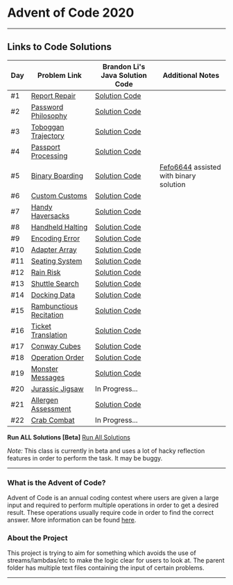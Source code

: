 # Advent of Code 2020

---

## Links to Code Solutions

| **Day** | **Problem Link**                                                | **Brandon Li's Java Solution Code**                                                                                                              | **Additional Notes**                                                  |
|---------|-----------------------------------------------------------------|--------------------------------------------------------------------------------------------------------------------------------------------------|-----------------------------------------------------------------------|
| #1      | [Report Repair](https://adventofcode.com/2020/day/1)            | [Solution Code](https://github.com/PulseBeat02/Advent-of-Code-2020/blob/master/src/main/java/com/github/pulsebeat02/ReportRepair.java)           |                                                                       |
| #2      | [Password Philosophy](https://adventofcode.com/2020/day/2)      | [Solution Code](https://github.com/PulseBeat02/Advent-of-Code-2020/blob/master/src/main/java/com/github/pulsebeat02/PasswordPhilosophy.java)     |                                                                       |
| #3      | [Toboggan Trajectory](https://adventofcode.com/2020/day/3)      | [Solution Code](https://github.com/PulseBeat02/Advent-of-Code-2020/blob/master/src/main/java/com/github/pulsebeat02/TobogganTrajectory.java)     |                                                                       |
| #4      | [Passport Processing](https://adventofcode.com/2020/day/4)      | [Solution Code](https://github.com/PulseBeat02/Advent-of-Code-2020/blob/master/src/main/java/com/github/pulsebeat02/PassportProcessing.java)     |                                                                       |
| #5      | [Binary Boarding](https://adventofcode.com/2020/day/5)          | [Solution Code](https://github.com/PulseBeat02/Advent-of-Code-2020/blob/master/src/main/java/com/github/pulsebeat02/BinaryBoarding.java)         | [Fefo6644](https://github.com/Fefo6644) assisted with binary solution |
| #6      | [Custom Customs](https://adventofcode.com/2020/day/6)           | [Solution Code](https://github.com/PulseBeat02/Advent-of-Code-2020/blob/master/src/main/java/com/github/pulsebeat02/CustomCustoms.java)          |                                                                       |
| #7      | [Handy Haversacks](https://adventofcode.com/2020/day/7)         | [Solution Code](https://github.com/PulseBeat02/Advent-of-Code-2020/blob/master/src/main/java/com/github/pulsebeat02/HandyHaversacks.java)        |                                                                       |
| #8      | [Handheld Halting](https://adventofcode.com/2020/day/8)         | [Solution Code](https://github.com/PulseBeat02/Advent-of-Code-2020/blob/master/src/main/java/com/github/pulsebeat02/HandheldHalting.java)        |                                                                       |
| #9      | [Encoding Error](https://adventofcode.com/2020/day/9)           | [Solution Code](https://github.com/PulseBeat02/Advent-of-Code-2020/blob/master/src/main/java/com/github/pulsebeat02/EncodingError.java)          |                                                                       |
| #10     | [Adapter Array](https://adventofcode.com/2020/day/10)           | [Solution Code](https://github.com/PulseBeat02/Advent-of-Code-2020/blob/master/src/main/java/com/github/pulsebeat02/AdapterArray.java)           |                                                                       |
| #11     | [Seating System](https://adventofcode.com/2020/day/11)          | [Solution Code](https://github.com/PulseBeat02/Advent-of-Code-2020/blob/master/src/main/java/com/github/pulsebeat02/SeatingSystem.java)          |                                                                       |
| #12     | [Rain Risk](https://adventofcode.com/2020/day/12)               | [Solution Code](https://github.com/PulseBeat02/Advent-of-Code-2020/blob/master/src/main/java/com/github/pulsebeat02/RainRisk.java)               |                                                                       |
| #13     | [Shuttle Search](https://adventofcode.com/2020/day/13)          | [Solution Code](https://github.com/PulseBeat02/Advent-of-Code-2020/blob/master/src/main/java/com/github/pulsebeat02/ShuttleSearch.java)          |                                                                       |
| #14     | [Docking Data](https://adventofcode.com/2020/day/14)            | [Solution Code](https://github.com/PulseBeat02/Advent-of-Code-2020/blob/master/src/main/java/com/github/pulsebeat02/DockingData.java)            |                                                                       |
| #15     | [Rambunctious Recitation](https://adventofcode.com/2020/day/15) | [Solution Code](https://github.com/PulseBeat02/Advent-of-Code-2020/blob/master/src/main/java/com/github/pulsebeat02/RambunctiousRecitation.java) |                                                                       |
| #16     | [Ticket Translation](https://adventofcode.com/2020/day/16)      | [Solution Code](https://github.com/PulseBeat02/Advent-of-Code-2020/blob/master/src/main/java/com/github/pulsebeat02/TicketTranslation.java)      |                                                                       |
| #17     | [Conway Cubes](https://adventofcode.com/2020/day/17)            | [Solution Code](https://github.com/PulseBeat02/Advent-of-Code-2020/blob/master/src/main/java/com/github/pulsebeat02/ConwayCubes.java)            |                                                                       |
| #18     | [Operation Order](https://adventofcode.com/2020/day/18)         | [Solution Code](https://github.com/PulseBeat02/Advent-of-Code-2020/blob/master/src/main/java/com/github/pulsebeat02/OperationOrder.java)         |                                                                       |
| #19     | [Monster Messages](https://adventofcode.com/2020/day/19)        | [Solution Code](https://github.com/PulseBeat02/Advent-of-Code-2020/blob/master/src/main/java/com/github/pulsebeat02/MonsterMessages.java)        |                                                                       |                   
| #20     | [Jurassic Jigsaw](https://adventofcode.com/2020/day/20)         | In Progress...                                                                                                                                   |                                                                       |
| #21     | [Allergen Assessment](https://adventofcode.com/2020/day/21)     | [Solution Code](https://github.com/PulseBeat02/Advent-of-Code-2020/blob/master/src/main/java/com/github/pulsebeat02/AllergenAssessment.java)     |                                                                       |
| #22     | [Crab Combat](https://adventofcode.com/2020/day/22)             | In Progress...                                                                                                                                   |                                                                       |

**Run ALL Solutions [Beta]**
[Run All Solutions](https://github.com/PulseBeat02/Advent-of-Code-2020/blob/master/src/main/java/com/github/pulsebeat02/common/RunSolutions.java)

*Note:* This class is currently in beta and uses a lot of hacky reflection features in order to perform the task. It may be buggy.

---

### What is the Advent of Code?
Advent of Code is an annual coding contest where users are given a large input and required
to perform multiple operations in order to get a desired result. These operations usually
require code in order to find the correct answer. More information can be found
[here](https://adventofcode.com/).

### About the Project
This project is trying to aim for something which avoids the use of streams/lambdas/etc to make the logic
clear for users to look at. The parent folder has multiple text files containing the input of
certain problems.

---







